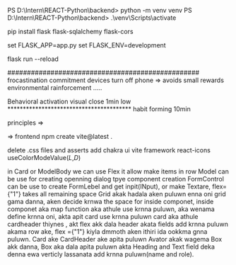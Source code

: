 PS D:\Intern\REACT-Python\backend> python -m venv venv
PS D:\Intern\REACT-Python\backend>  .\venv\Scripts\activate

pip install flask flask-sqlalchemy flask-cors

set FLASK_APP=app.py
set FLASK_ENV=development

flask run --reload


#################################################
frocastination
commitment devices
turn off phone => avoids small rewards
environmental rainforcement
.....

Behavioral activation
visual close
1min low ****************************************
habit forming 10min 

principles => 


=> frontend 
npm create vite@latest .

delete .css files and asserts
add chakra ui  vite framework
react-icons 
useColorModeValue(_L_,_D_)

in Card or ModelBody we can use Flex it allow make items in row
Model can be use for creating openning dialog tpye component creation
FormControl can be use to create FormLebel and get inpit(INput), or make Textare,
flex={"1"} takes all remaining space
Grid akak hadala aken puluwn enna oni grid gama danna, aken decide krnwa the space for inside componet, 
inside componet aka map function aka athule use krnna puluwn, aka wenama define krnna oni, akta apit card use krnna puluwn card aka athule cardheader thiynes , akt flex akk dala header akata fields add krnna puluwn akama row ake, flex ={"1"} kiyla dmmoth aken ithiri ida ookkma gnna puluwn. 
Card ake CardHeader ake apita puluwn Avator akak wagema Box akk danna, Box aka dala apita puluwn akta Heading and Text field deka denna ewa verticly lassanata add krnna puluwn(name  and role).






